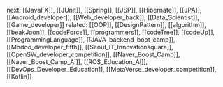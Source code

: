 
next: [[JavaFX]], [[JUnit]], [[Spring]], [[JSP]], [[Hibernate]], [[JPA]], [[Android_developer]], [[Web_developer_back]], [[Data_Scientist]], [[Game_developer]]
related: [[OOP]], [[DesignPattern]], [[algorithm]], [[beakJoon]], [[codeForce]], [[programmers]], [[codeTree]], [[codeUp]], [[ProgrammingLanguage]], [[JAVA_backend_boot_camp]], [[Modoo_developer_fifth]], [[Seoul_IT_Innovationsquare]], [[OpenSW_developer_competition]], [[Naver_Boost_Camp]], [[Naver_Boost_Camp_Ai]], [[ROS_Education_AI]], [[DevOps_Developer_Education]], [[MetaVerse_developer_competition]], [[Kotlin]]
